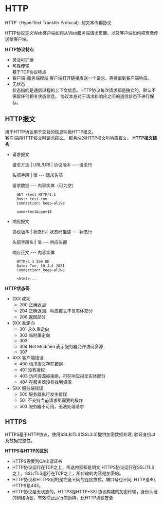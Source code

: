 # HTTP 

HTTP（HyperText Transfer Protocal）超文本传输协议

HTTP协议定义Web客户端如何从Web服务端请求页面，以及客户端如何把页面传送给客户端。

**HTTP协议特点**
- 灵活可扩展
- 可靠传输    
  基于TCP协议特点
- 客户端-服务端模型
  客户端打开链接发送一个请求，等待直到客户端响应。
- 无状态    
  状态指的是通信过程的上下文信息。HTTP协议每次请求都是独立的，默认不保留任何相关状态信息。
  协议本身对于请求和响应之间的通信状态不进行保存。

## HTTP报文
用于HTTP协议用于交互的信息叫做HTTP报文。    
客户端的HTTP报文叫请求报文。
服务端的HTTP报文叫响应报文。
**HTTP报文结构**
- 请求报文
  
  请求方法 | URL/URI | 协议版本  --- 请求行
  
  头部字段:| 值                  --- 请求头部
  
  请求数据                       --- 内容实体（可为空）
  
  ```
    GET /test HTTP/1.1
    Host: test.com
    Connection: keep-alive
    
    name=test&age=18
  ```
  
- 响应报文
  
  协议版本 | 状态码 | 状态码描述  --- 状态行
  
  头部字段名:| 值                 --- 响应头部
  
  响应正文                        --- 内容实体
  
  ```
    HTTP/1.1 200 OK
    Date: Tue, 10 Jul 2021
    Connection: keep-alive
    
    <html>...
  ```

**HTTP状态码**
- 2XX 成功
  - 200 正确返回
  - 204 正确返回，响应报文不含实体部分
  - 206 返回部分
- 3XX 重定向
  - 301 永久重定向
  - 302 临时重定向
  - 303 
  - 304 Not Modified 表示服务器允许访问资源
  - 307
- 4XX 客户端错误
  - 400 请求报文存在错误
  - 401 没有授权
  - 403 访问资源被拒绝，可在响应报文实体部分
  - 404 在服务器没有找到资源
- 5XX 服务端错误
  - 500 服务器执行发生错误
  - 501 不支持当前请求所需要的操作
  - 503 服务器不可用，无法处理请求
## HTTPS

HTTPS基于HTTP协议，使用SSL和TLS(SSL3.0)提供加密数据处理, 验证身份以及数据完整性。

**HTTPS与HTTP的区别**
- HTTPS需要到CA申请证书
- HTTP协议运行在TCP之上，传送内容都是明文;HTTPS协议运行在SSL/TLS之上，SSL/TLS运行在TCP之上，所传输的内容是加密的。
- HTTP协议和HTTPS用的是完全不同的连接方式，端口号也不同, HTTP是80, HTTPS是443。
- HTTP协议是无状态的，HTTPS是HTTP+SSL协议构建的加密传输，身份认证的网络协议，有效防止运行商劫持，比HTTP协议安全


